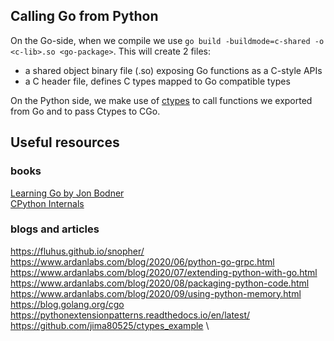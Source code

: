 ## Calling Go from Python

On the Go-side, when we compile we use `go build -buildmode=c-shared -o <c-lib>.so <go-package>`. This will create 2 files:
- a shared object binary file (.so) exposing Go functions as a C-style APIs
- a C header file, defines C types mapped to Go compatible types


On the Python side, we make use of [ctypes](https://docs.python.org/3/library/ctypes.html) to call functions we exported from Go and to pass Ctypes to CGo.

## Useful resources

### books

[Learning Go by Jon Bodner](https://www.oreilly.com/library/view/learning-go/9781492077206/) \
[CPython Internals](https://realpython.com/products/cpython-internals-book/)

### blogs and articles

https://fluhus.github.io/snopher/ \
https://www.ardanlabs.com/blog/2020/06/python-go-grpc.html \
https://www.ardanlabs.com/blog/2020/07/extending-python-with-go.html \
https://www.ardanlabs.com/blog/2020/08/packaging-python-code.html \
https://www.ardanlabs.com/blog/2020/09/using-python-memory.html \
https://blog.golang.org/cgo \
https://pythonextensionpatterns.readthedocs.io/en/latest/ \
https://github.com/jima80525/ctypes_example \ 
